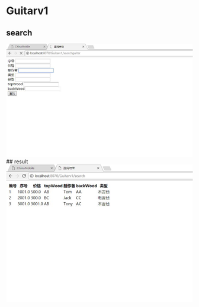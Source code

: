 # Guitarv1
## search
<img src="https://github.com/Tom15King/Guitarv1/blob/master/search.jpg" alt=""/>
## result
<img src="https://github.com/Tom15King/Guitarv1/blob/master/result.jpg" alt=""/>
